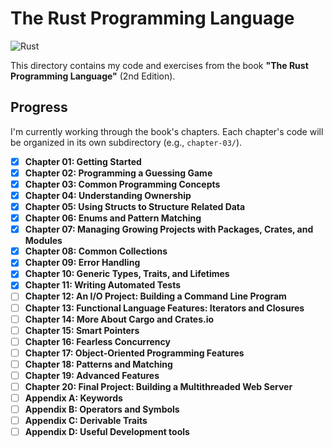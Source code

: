 # The Rust Programming Language

![Rust](https://img.shields.io/badge/rust-%23000000.svg?style=for-the-badge&logo=rust&logoColor=white)

This directory contains my code and exercises from the book **"The Rust
Programming Language"** (2nd Edition).

## Progress

I'm currently working through the book's chapters. Each chapter's code will be
organized in its own subdirectory (e.g., `chapter-03/`).

- [x] **Chapter 01: Getting Started**
- [x] **Chapter 02: Programming a Guessing Game**
- [x] **Chapter 03: Common Programming Concepts**
- [x] **Chapter 04: Understanding Ownership**
- [x] **Chapter 05: Using Structs to Structure Related Data**
- [x] **Chapter 06: Enums and Pattern Matching**
- [x] **Chapter 07: Managing Growing Projects with Packages, Crates, and Modules**
- [x] **Chapter 08: Common Collections**
- [x] **Chapter 09: Error Handling**
- [x] **Chapter 10: Generic Types, Traits, and Lifetimes**
- [x] **Chapter 11: Writing Automated Tests**
- [ ] **Chapter 12: An I/O Project: Building a Command Line Program**
- [ ] **Chapter 13: Functional Language Features: Iterators and Closures**
- [ ] **Chapter 14: More About Cargo and Crates.io**
- [ ] **Chapter 15: Smart Pointers**
- [ ] **Chapter 16: Fearless Concurrency**
- [ ] **Chapter 17: Object-Oriented Programming Features**
- [ ] **Chapter 18: Patterns and Matching**
- [ ] **Chapter 19: Advanced Features**
- [ ] **Chapter 20: Final Project: Building a Multithreaded Web Server**
- [ ] **Appendix A: Keywords**
- [ ] **Appendix B: Operators and Symbols**
- [ ] **Appendix C: Derivable Traits**
- [ ] **Appendix D: Useful Development tools**